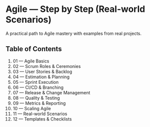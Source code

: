 # Agile — Step by Step (Real-world Scenarios)

A practical path to Agile mastery with examples from real projects.

## Table of Contents
1. 01 — Agile Basics
2. 02 — Scrum Roles & Ceremonies
3. 03 — User Stories & Backlog
4. 04 — Estimation & Planning
5. 05 — Sprint Execution
6. 06 — CI/CD & Branching
7. 07 — Release & Change Management
8. 08 — Quality & Testing
9. 09 — Metrics & Reporting
10. 10 — Scaling Agile
11. 11 — Real-world Scenarios
12. 12 — Templates & Checklists
